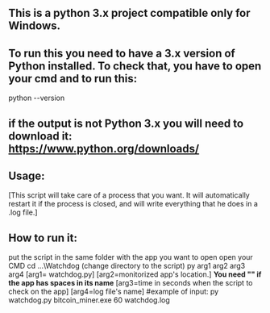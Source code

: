 ## This is a python 3.x project compatible only for Windows.
## To run this you need to have a 3.x version of Python installed. To check that, you have to open your cmd and to run this: 
python --version
## if the output is not Python 3.x you will need to download it: https://www.python.org/downloads/

## Usage:
[This script will take care of a process that you want. It will automatically restart it if the process is closed, and will write everything that he does in a .log file.]
## How to run it:
put the script in the same folder with the app you want to open
open your CMD
cd ...\Watchdog (change directory to the script)
py arg1 arg2 arg3 arg4
[arg1= watchdog.py]
[arg2=monitorized app's location.]  **You need "" if the app has spaces in its name**
[arg3=time in seconds when the script to check on the app]
[arg4=log file's name]
#example of input:			py watchdog.py bitcoin_miner.exe 60 watchdog.log